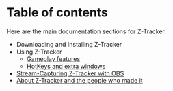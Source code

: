 # Table of contents

Here are the main documentation sections for Z-Tracker.

- Downloading and Installing Z-Tracker
- Using Z-Tracker
   - [Gameplay features](use.md)
   - [HotKeys and extra windows](extras.md)
- [Stream-Capturing Z-Tracker with OBS](stream-capture.md)
- [About Z-Tracker and the people who made it](about.md)